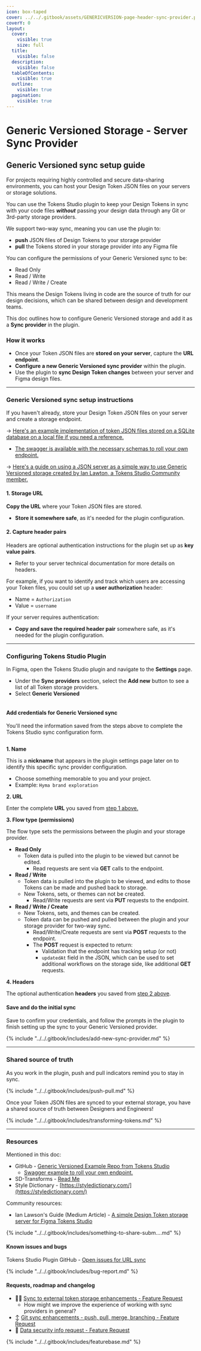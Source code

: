 ```yaml
---
icon: box-taped
cover: ../../.gitbook/assets/GENERICVERSION-page-header-sync-provider.png
coverY: 0
layout:
  cover:
    visible: true
    size: full
  title:
    visible: false
  description:
    visible: false
  tableOfContents:
    visible: true
  outline:
    visible: true
  pagination:
    visible: true
---
```


# Generic Versioned Storage - Server Sync Provider

## Generic Versioned sync setup guide

For projects requiring highly controlled and secure data-sharing environments, you can host your Design Token JSON files on your servers or storage solutions.

You can use the Tokens Studio plugin to keep your Design Tokens in sync with your code files _**without**_ passing your design data through any Git or 3rd-party storage providers.

We support two-way sync, meaning you can use the plugin to:

* **push** JSON files of Design Tokens to your storage provider
* **pull** the Tokens stored in your storage provider into any Figma file

You can configure the permissions of your Generic Versioned sync to be:

* Read Only
* Read / Write
* Read / Write / Create

This means the Design Tokens living in code are the source of truth for our design decisions, which can be shared between design and development teams.

This doc outlines how to configure Generic Versioned storage and add it as a **Sync provider** in the plugin.

### How it works

* Once your Token JSON files are **stored on your server**, capture the **URL endpoint**.
* **Configure a new Generic Versioned sync provider** within the plugin.
* Use the plugin to **sync Design Token changes** between your server and Figma design files.

***

### Generic Versioned sync setup instructions

If you haven't already, store your Design Token JSON files on your server and create a storage endpoint.

→ [Here's an example implementation of token JSON files stored on a SQLite database on a local file if you need a reference.](https://github.com/SorsOps/figma-tokens-generic-storage-example)

* [The swagger is available with the necessary schemas to roll your own endpoint.](https://github.com/SorsOps/figma-tokens-generic-storage-example/blob/main/public/swagger.json)

→ [Here's a guide on using a JSON server as a simple way to use Generic Versioned storage created by Ian Lawton, a Tokens Studio Community member.](https://medium.com/@ian.lawton/a-simple-design-token-storage-server-for-figma-token-studio-3a9ba74aefb5)



#### 1. Storage URL

**Copy the URL** where your Token JSON files are stored.

* **Store it somewhere safe**, as it's needed for the plugin configuration.



#### 2. Capture header pairs

Headers are optional authentication instructions for the plugin set up as **key value pairs**.

* Refer to your server technical documentation for more details on headers.

For example, if you want to identify and track which users are accessing your Token files, you could set up a **user authorization** header:

* Name = `Authorization`
* Value = `username`

If your server requires authentication:

* **Copy and save the required header pair** somewhere safe, as it's needed for the plugin configuration.

***

### Configuring Tokens Studio Plugin

In Figma, open the Tokens Studio plugin and navigate to the **Settings** page.

* Under the **Sync providers** section, select the **Add new** button to see a list of all Token storage providers.
* Select **Generic Versioned**

<figure><img src="../../.gitbook/assets/settings-page-genericversion-v2-0.png" alt=""><figcaption></figcaption></figure>

#### Add credentials for Generic Versioned sync

You'll need the information saved from the steps above to complete the Tokens Studio sync configuration form.

<figure><img src="../../.gitbook/assets/sync-generic-annotated-v2-0.png" alt=""><figcaption></figcaption></figure>



**1. Name**

This is a **nickname** that appears in the plugin settings page later on to identify this specific sync provider configuration.

* Choose something memorable to you and your project.
* Example: `Hyma brand exploration`



**2. URL**

Enter the complete **URL** you saved from [step 1 above.](sync-server-generic.md#id-1.-storage-url)



**3. Flow type (permissions)**

The flow type sets the permissions between the plugin and your storage provider.

* **Read Only**
  * Token data is pulled into the plugin to be viewed but cannot be edited.
    * Read requests are sent via **GET** calls to the endpoint.
* **Read / Write**
  * Token data is pulled into the plugin to be viewed, and edits to those Tokens can be made and pushed back to storage.
  * New Tokens, sets, or themes can not be created.
    * Read/Write requests are sent via **PUT** requests to the endpoint.
* **Read / Write / Create**
  * New Tokens, sets, and themes can be created.
  * Token data can be pushed and pulled between the plugin and your storage provider for two-way sync.
    * Read/Write/Create requests are sent via **POST** requests to the endpoint.
    * The **POST** request is expected to return:
      * Validation that the endpoint has tracking setup (or not)
      * `updatedAt` field in the JSON, which can be used to set additional workflows on the storage side, like additional **GET** requests.



**4. Headers**

The optional authentication **headers** you saved from [step 2 above](sync-server-generic.md#id-2.-capture-header-pairs).



#### Save and do the initial sync

Save to confirm your credentials, and follow the prompts in the plugin to finish setting up the sync to your Generic Versioned provider.

{% include "../../.gitbook/includes/add-new-sync-provider.md" %}

***

### Shared source of truth

As you work in the plugin, push and pull indicators remind you to stay in sync.

{% include "../../.gitbook/includes/push-pull.md" %}

Once your Token JSON files are synced to your external storage, you have a shared source of truth between Designers and Engineers!

{% include "../../.gitbook/includes/transforming-tokens.md" %}



***

### Resources

Mentioned in this doc:

* GitHub - [Generic Versioned Example Repo from Tokens Studio](https://github.com/SorsOps/figma-tokens-generic-storage-example)
  * [Swagger example to roll your own endpoint.](https://github.com/SorsOps/figma-tokens-generic-storage-example/blob/main/public/swagger.json)
* SD-Transforms - [Read Me](https://github.com/tokens-studio/sd-transforms#readme)
* Style Dictionary - [https://styledictionary.com/](https://styledictionary.com/)



Community resources:

* Ian Lawson's Guide (Medium Article) - [A simple Design Token storage server for Figma Tokens Studio](https://medium.com/@ian.lawton/a-simple-design-token-storage-server-for-figma-token-studio-3a9ba74aefb5)

{% include "../../.gitbook/includes/something-to-share-subm....md" %}



#### Known issues and bugs

Tokens Studio Plugin GitHub - [Open issues for URL sync](https://github.com/tokens-studio/figma-plugin/labels/sync%20url)

{% include "../../.gitbook/includes/bug-report.md" %}



#### Requests, roadmap and changelog

* 🧑‍💻 [Sync to external token storage enhancements - Feature Request](https://tokensstudio.featurebase.app/p/sync-external-storage-enhancements)
  * How might we improve the experience of working with sync providers in general?
* ↕️ [Git sync enhancements - push, pull, merge, branching - Feature Request](https://feedback.tokens.studio/p/git-sync-enhancements)
* 🔐 [Data security info request - Feature Request](https://feedback.tokens.studio/p/data-security-info)

{% include "../../.gitbook/includes/featurebase.md" %}
